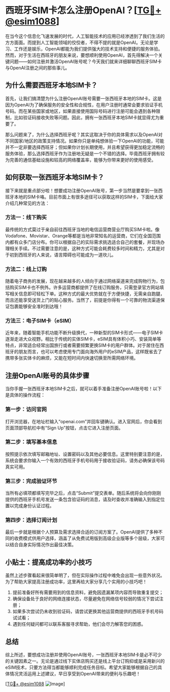 # 西班牙SIM卡怎么注册OpenAI？[[TG💪+ @esim1088](https://t.me/s/esim1088)]

在当今这个信息化飞速发展的时代，人工智能技术的应用已经渗透到了我们生活的方方面面。而提到人工智能领域的佼佼者，不得不提的就是OpenAI。无论是学习、工作还是娱乐，OpenAI都能为我们提供强大的技术支持和便捷的服务体验。然而，对于生活在西班牙的朋友来说，要想顺利使用OpenAI，首先得解决一个关键问题——如何注册并激活OpenAI账号呢？今天我们就来详细聊聊西班牙SIM卡与OpenAI注册之间的那些事儿。

## 为什么需要西班牙本地SIM卡？

首先，让我们搞清楚为什么注册OpenAI账号需要一张西班牙本地的SIM卡。这是因为OpenAI为了确保服务的安全性和合规性，在用户注册时通常会要求验证手机号码。而在某些国家或地区，如果直接使用国际号码进行注册可能会遇到各种限制，比如验证码接收失败等问题。因此，拥有一张西班牙本地SIM卡就显得尤为重要了。

那么问题来了，为什么选择西班牙呢？其实这取决于你的具体需求以及OpenAI对不同国家/地区的政策支持情况。如果你只是单纯想体验一下OpenAI的功能，可能并不一定非要选择西班牙；但如果你计划长期使用，并且希望获得更加稳定流畅的服务体验，那么选择西班牙作为注册地无疑是一个不错的选择。毕竟西班牙拥有较为完善的通信基础设施和较高的网络覆盖率，能够为你带来更好的使用感受。

## 如何获取一张西班牙本地SIM卡？

接下来就是重点部分啦！想要成功注册OpenAI账号，第一步当然是要拿到一张西班牙本地的SIM卡咯。目前市面上有很多途径可以获取这样的SIM卡，下面给大家介绍几种常见的方法：

### 方法一：线下购买

最传统的方式莫过于亲自前往西班牙当地的电信运营商营业厅购买SIM卡啦。像Vodafone、Movistar、Orange等都是当地非常知名的运营商，它们在全国范围内都有众多门店分布。你可以根据自己的实际需求挑选适合自己的套餐，并现场办理相关手续。不过需要注意的是，这种方式可能会耗费较多时间和精力，尤其是对于初到西班牙的人来说，语言障碍也可能成为一道坎儿。

### 方法二：线上订购

随着电子商务的发展，现在越来越多的人倾向于通过网络渠道来完成购物行为，包括购买SIM卡也不例外。许多运营商都提供了在线订购服务，只需登录官方网站填写相关信息即可轻松下单。这种方式的最大优势就在于方便快捷，无需亲自跑腿，而且还能享受送货上门的贴心服务。当然了，前提是你得有一个可靠的物流渠道保证包裹能够安全准时到达哦！

### 方法三：电子SIM卡（eSIM）

近年来，随着智能手机功能不断升级换代，一种新型的SIM卡形式——电子SIM卡逐渐走进大众视野。相比于传统的实体SIM卡，eSIM具有体积小巧、安装简单等特点，非常适合经常出国旅行或者需要频繁更换SIM卡的用户群体。对于居住在西班牙的朋友而言，也可以考虑使用专门面向海外用户的eSIM产品，这样既省去了携带多张实体卡的麻烦，又能在短时间内快速切换至所需网络环境。

## 注册OpenAI账号的具体步骤

当你手握一张西班牙本地SIM卡之后，就可以着手准备注册OpenAI账号啦！以下是具体的操作流程：

### 第一步：访问官网

打开浏览器，在地址栏输入“openai.com”并回车键确认。进入官网后，你会看到页面顶部导航栏中有“Sign Up”按钮，点击它进入注册页面。

### 第二步：填写基本信息

按照提示依次填写邮箱地址、设置密码以及其他必要信息。这里特别要注意的是，系统会要求你输入一个有效的西班牙手机号码用于接收验证码，请务必确保该号码真实可用。

### 第三步：完成验证环节

当所有必填项都填写完毕之后，点击“Submit”提交表单。随后系统将会向你刚刚提供的西班牙手机号发送一条包含验证码的消息，请及时查收并准确输入到指定位置以完成身份认证过程。

### 第四步：选择订阅计划

最后一步就是根据个人预算及需求选择合适的订阅方案了。OpenAI提供了多种不同的收费模式供用户选择，涵盖了从免费试用版到高级企业版等多个层级，大家可以结合自身实际情况作出最佳决策。

## 小贴士：提高成功率的小技巧

虽然上述步骤看起来很简单明了，但在实际操作过程中难免会出现一些意外状况。为了帮助大家提高注册成功率，这里再给大家分享几个实用的小技巧吧！

1. 提前准备好所有需要用到的信息资料，避免因遗漏某项内容而导致重复提交；
2. 确保设备处于良好的网络连接状态，尽量避免在网络信号较弱的情况下尝试注册；
3. 如果多次尝试仍未收到验证码，请尝试更换其他运营商提供的西班牙手机号码试试看；
4. 遇到任何疑问都可以联系客服寻求帮助，他们会尽力解答您的困惑。

## 总结

综上所述，要想成功注册并使用OpenAI账号，一张西班牙本地SIM卡是必不可少的关键因素之一。无论是通过线下实体店购买还是线上平台订购抑或是采用新兴的eSIM技术，只要方法得当都能够顺利完成任务目标。希望大家能够根据自己的具体情况灵活运用上述建议，早日享受到OpenAI带来的便利与乐趣吧！

[[TG💪+ @esim1088](https://t.me/s/esim1088) ![Image](https://i.postimg.cc/4NQfJmqS/Snipaste-2025-05-13-00-14-12.png)]